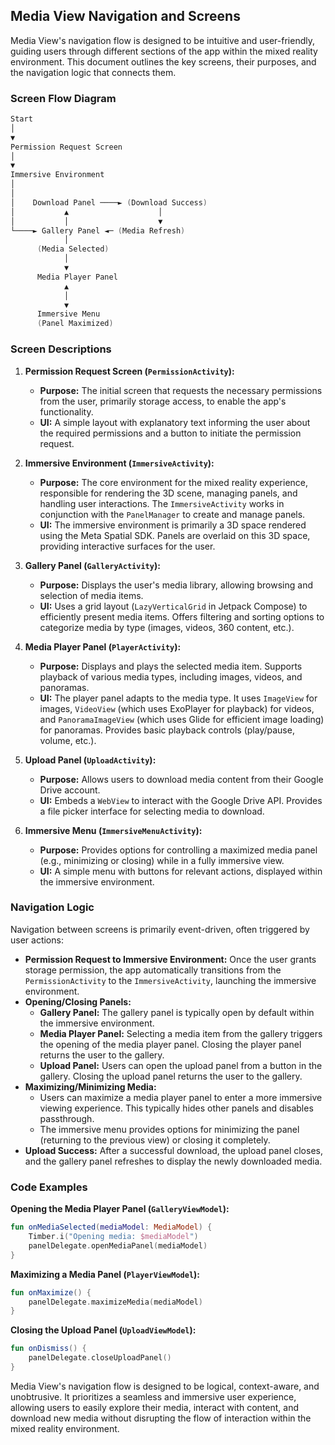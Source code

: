 ## Media View Navigation and Screens

Media View's navigation flow is designed to be intuitive and user-friendly, guiding users through different sections of the app within the mixed reality environment.  This document outlines the key screens, their purposes, and the navigation logic that connects them.

### Screen Flow Diagram

```kotlin
Start
│
▼
Permission Request Screen
│
▼
Immersive Environment
│
│
│    Download Panel ────► (Download Success)
│           ▲                    │
│           │                    ▼
└────► Gallery Panel ◄─ (Media Refresh)
            │
      (Media Selected)
            │
            ▼
      Media Player Panel
            ▲
            │
            ▼
      Immersive Menu
      (Panel Maximized)
```

### Screen Descriptions

1. **Permission Request Screen (`PermissionActivity`):**
   - **Purpose:**  The initial screen that requests the necessary permissions from the user, primarily storage access, to enable the app's functionality.
   - **UI:**  A simple layout with explanatory text informing the user about the required permissions and a button to initiate the permission request.

2. **Immersive Environment (`ImmersiveActivity`):**
   - **Purpose:** The core environment for the mixed reality experience, responsible for rendering the 3D scene, managing panels, and handling user interactions. The `ImmersiveActivity` works in conjunction with the `PanelManager` to create and manage panels.
   - **UI:** The immersive environment is primarily a 3D space rendered using the Meta Spatial SDK. Panels are overlaid on this 3D space, providing interactive surfaces for the user.

3. **Gallery Panel (`GalleryActivity`):**
   - **Purpose:** Displays the user's media library, allowing browsing and selection of media items.
   - **UI:**  Uses a grid layout (`LazyVerticalGrid` in Jetpack Compose) to efficiently present media items. Offers filtering and sorting options to categorize media by type (images, videos, 360 content, etc.).

4. **Media Player Panel (`PlayerActivity`):**
   - **Purpose:**  Displays and plays the selected media item. Supports playback of various media types, including images, videos, and panoramas.
   - **UI:** The player panel adapts to the media type. It uses `ImageView` for images, `VideoView` (which uses ExoPlayer for playback) for videos, and `PanoramaImageView` (which uses Glide for efficient image loading) for panoramas. Provides basic playback controls (play/pause, volume, etc.).

5. **Upload Panel (`UploadActivity`):**
   - **Purpose:** Allows users to download media content from their Google Drive account.
   - **UI:** Embeds a `WebView` to interact with the Google Drive API. Provides a file picker interface for selecting media to download.

6. **Immersive Menu (`ImmersiveMenuActivity`):**
   - **Purpose:** Provides options for controlling a maximized media panel (e.g., minimizing or closing) while in a fully immersive view.
   - **UI:**  A simple menu with buttons for relevant actions, displayed within the immersive environment.

### Navigation Logic

Navigation between screens is primarily event-driven, often triggered by user actions:

- **Permission Request to Immersive Environment:** Once the user grants storage permission, the app automatically transitions from the `PermissionActivity` to the `ImmersiveActivity`, launching the immersive environment.
- **Opening/Closing Panels:**
   - **Gallery Panel:**  The gallery panel is typically open by default within the immersive environment.
   - **Media Player Panel:**  Selecting a media item from the gallery triggers the opening of the media player panel. Closing the player panel returns the user to the gallery.
   - **Upload Panel:** Users can open the upload panel from a button in the gallery. Closing the upload panel returns the user to the gallery.
- **Maximizing/Minimizing Media:**
   - Users can maximize a media player panel to enter a more immersive viewing experience.  This typically hides other panels and disables passthrough.
   - The immersive menu provides options for minimizing the panel (returning to the previous view) or closing it completely.
- **Upload Success:**  After a successful download, the upload panel closes, and the gallery panel refreshes to display the newly downloaded media.

### Code Examples

**Opening the Media Player Panel (`GalleryViewModel`):**

```kotlin
fun onMediaSelected(mediaModel: MediaModel) {
    Timber.i("Opening media: $mediaModel")
    panelDelegate.openMediaPanel(mediaModel)
}
```

**Maximizing a Media Panel (`PlayerViewModel`):**

```kotlin
fun onMaximize() {
    panelDelegate.maximizeMedia(mediaModel)
}
```

**Closing the Upload Panel (`UploadViewModel`):**

```kotlin
fun onDismiss() {
    panelDelegate.closeUploadPanel()
}
```

Media View's navigation flow is designed to be logical, context-aware, and unobtrusive. It prioritizes a seamless and immersive user experience, allowing users to easily explore their media, interact with content, and download new media without disrupting the flow of interaction within the mixed reality environment.
